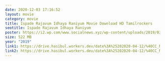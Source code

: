 ```yaml
---
date: 2020-12-03 17:16:52
layout: movie
category: movie
title: Ispade Rajavum Idhaya Raniyum Movie Download HD Tamilrockers
seotitle: Ispade Rajavum Idhaya Raniyum
poster: https://i2.wp.com/www.socialnews.xyz/wp-content/uploads/2019/03/13/Ispade-Rajavum-Idhaya-Raniyum-Movie-Characters-posters-Set-2-.jpg?quality=90&zoom=1&ssl=1
size: 522 MB
year: "2019"
link1: https://drive.hasibul.workers.dev/date%3A%25202020-04-12/%40CC_New.Ispade.Rajavum.Idhaya.Raniyum.2019.Tamil%250A480p.HD.mp4
link2: https://drive.hasibul.workers.dev/date%3A%25202020-04-12/%40CC_New.Ispade.Rajavum.Idhaya.Raniyum.2019.Tamil%250A480p.HD.mp4
---
```

